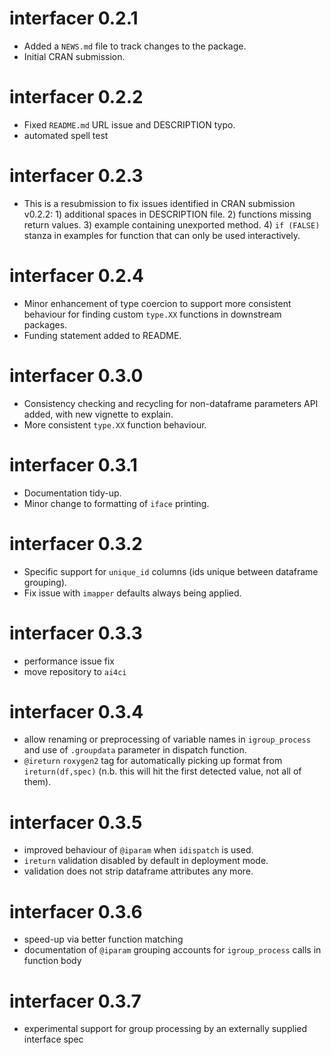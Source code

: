 # interfacer 0.2.1

* Added a `NEWS.md` file to track changes to the package.
* Initial CRAN submission.

# interfacer 0.2.2

* Fixed `README.md` URL issue and DESCRIPTION typo.
* automated spell test

# interfacer 0.2.3

* This is a resubmission to fix issues identified in CRAN submission v0.2.2: 1) 
additional spaces in DESCRIPTION file. 2) functions missing return values. 3) 
example containing unexported method. 4) `if (FALSE)` stanza in examples for 
function that can only be used interactively.

# interfacer 0.2.4

* Minor enhancement of type coercion to support more consistent behaviour for
finding custom `type.XX` functions in downstream packages.
* Funding statement added to README.

# interfacer 0.3.0

* Consistency checking and recycling for non-dataframe parameters API added, 
with new vignette to explain.
* More consistent `type.XX` function behaviour.

# interfacer 0.3.1

* Documentation tidy-up.
* Minor change to formatting of `iface` printing.

# interfacer 0.3.2

* Specific support for `unique_id` columns (ids unique between dataframe grouping).
* Fix issue with `imapper` defaults always being applied.

# interfacer 0.3.3

* performance issue fix
* move repository to `ai4ci`

# interfacer 0.3.4

* allow renaming or preprocessing of variable names in `igroup_process` and use
of `.groupdata` parameter in dispatch function. 
* `@ireturn` `roxygen2` tag for automatically picking up format from `ireturn(df,spec)`
(n.b. this will hit the first detected value, not all of them).

# interfacer 0.3.5

* improved behaviour of `@iparam` when `idispatch` is used. 
* `ireturn` validation disabled by default in deployment mode.
* validation does not strip dataframe attributes any more.

# interfacer 0.3.6

* speed-up via better function matching
* documentation of `@iparam` grouping accounts for `igroup_process` calls in 
function body

# interfacer 0.3.7

* experimental support for group processing by an externally supplied interface 
spec
